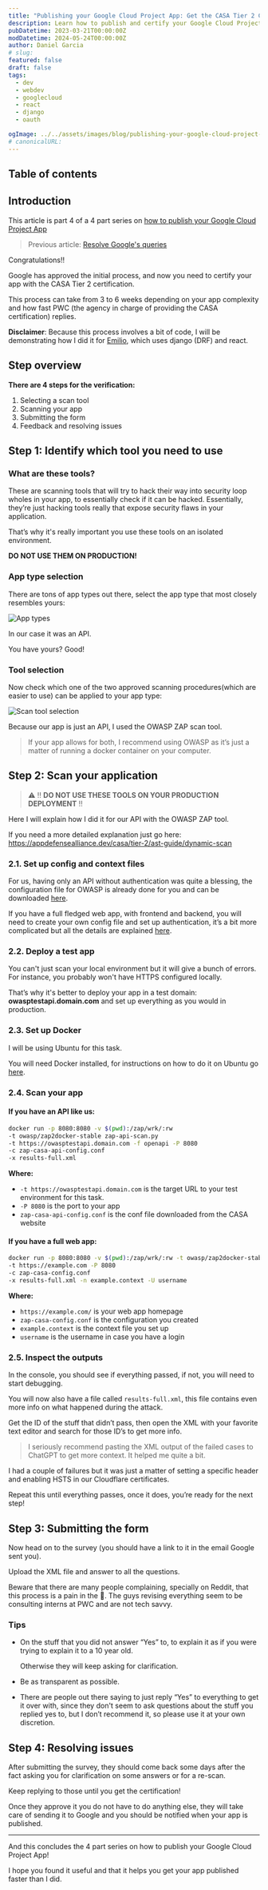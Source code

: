 ```yaml
---
title: "Publishing your Google Cloud Project App: Get the CASA Tier 2 Certification"
description: Learn how to publish and certify your Google Cloud Project App.
pubDatetime: 2023-03-21T00:00:00Z
modDatetime: 2024-05-24T00:00:00Z
author: Daniel Garcia
# slug:
featured: false
draft: false
tags:
  - dev
  - webdev
  - googlecloud
  - react
  - django
  - oauth

ogImage: ../../assets/images/blog/publishing-your-google-cloud-project-app-get-the-casa-tier-2-certification/cover.png
# canonicalURL:
---
```


## Table of contents

## Introduction

This article is part 4 of a 4 part series on [how to publish your Google Cloud Project App](/blog/publishing-your-google-cloud-project-app/)

> Previous article: [Resolve Google's queries](/blog/publishing-your-google-cloud-project-app-resolve-google-queries/)

Congratulations!!

Google has approved the initial process, and now you need to certify your app with the CASA Tier 2 certification.

This process can take from 3 to 6 weeks depending on your app complexity and how fast PWC (the agency in charge of providing the CASA certification) replies.

**Disclaimer**: Because this process involves a bit of code, I will be demonstrating how I did it for [Emilio](https://getemil.io), which uses django (DRF) and react.

## Step overview

**There are 4 steps for the verification:**

1. Selecting a scan tool
2. Scanning your app
3. Submitting the form
4. Feedback and resolving issues

## Step 1: Identify which tool you need to use

### What are these tools?

These are scanning tools that will try to hack their way into security loop wholes in your app, to essentially check if it can be hacked. Essentially, they’re just hacking tools really that expose security flaws in your application.

That’s why it's really important you use these tools on an isolated environment.

**DO NOT USE THEM ON PRODUCTION!**

### App type selection

There are tons of app types out there, select the app type that most closely resembles yours:

![App types](../../assets/images/blog/publishing-your-google-cloud-project-app-get-the-casa-tier-2-certification/app-types.png)

In our case it was an API.

You have yours? Good!

### Tool selection

Now check which one of the two approved scanning procedures(which are easier to use) can be applied to your app type:

![Scan tool selection](../../assets/images/blog/publishing-your-google-cloud-project-app-get-the-casa-tier-2-certification/scan-tool-selection.png)

Because our app is just an API, I used the OWASP ZAP scan tool.

> If your app allows for both, I recommend using OWASP as it’s just a matter of running a docker container on your computer\.

## Step 2: Scan your application

> ⚠️ ‼️ **DO NOT USE THESE TOOLS ON YOUR PRODUCTION DEPLOYMENT** ‼️

Here I will explain how I did it for our API with the OWASP ZAP tool.

If you need a more detailed explanation just go here: [https://appdefensealliance\.dev/casa/tier\-2/ast\-guide/dynamic\-scan](https://appdefensealliance.dev/casa/tier-2/ast-guide/dynamic-scan)

### 2.1. Set up config and context files

For us, having only an API without authentication was quite a blessing, the configuration file for OWASP is already done for you and can be downloaded [here](https://appdefensealliance.dev/casa/tier-2/ast-guide/dynamic-scan).

If you have a full fledged web app, with frontend and backend, you will need to create your own config file and set up authentication, it’s a bit more complicated but all the details are explained [here](https://appdefensealliance.dev/casa/tier-2/ast-guide/dynamic-scan).

### 2.2. Deploy a test app

You can't just scan your local environment but it will give a bunch of errors. For instance, you probably won't have HTTPS configured locally.

That’s why it's better to deploy your app in a test domain: **owasptestapi.domain.com** and set up everything as you would in production.

### 2.3. Set up Docker

I will be using Ubuntu for this task.

You will need Docker installed, for instructions on how to do it on Ubuntu go [here](https://docs.docker.com/engine/install/ubuntu/).

### 2.4. Scan your app

#### If you have an API like us:

```bash
docker run -p 8080:8080 -v $(pwd):/zap/wrk/:rw
-t owasp/zap2docker-stable zap-api-scan.py
-t https://owasptestapi.domain.com -f openapi -P 8080
-c zap-casa-api-config.conf
-x results-full.xml
```

**Where:**

- `-t https://owasptestapi.domain.com` is the target URL to your test environment for this task.
- `-P 8080` is the port to your app
- `zap-casa-api-config.conf` is the conf file downloaded from the CASA website

#### If you have a full web app:

```bash
docker run -p 8080:8080 -v $(pwd):/zap/wrk/:rw -t owasp/zap2docker-stable zap-full-scan.py
-t https://example.com -P 8080
-c zap-casa-config.conf
-x results-full.xml -n example.context -U username
```

**Where:**

- `https://example.com/` is your web app homepage
- `zap-casa-config.conf` is the configuration you created
- `example.context` is the context file you set up
- `username` is the username in case you have a login

### 2.5. Inspect the outputs

In the console, you should see if everything passed, if not, you will need to start debugging.

You will now also have a file called `results-full.xml`, this file contains even more info on what happened during the attack.

Get the ID of the stuff that didn’t pass, then open the XML with your favorite text editor and search for those ID’s to get more info.

> I seriously recommend pasting the XML output of the failed cases to ChatGPT to get more context. It helped me quite a bit.

I had a couple of failures but it was just a matter of setting a specific header and enabling HSTS in our Cloudflare certificates.

Repeat this until everything passes, once it does, you’re ready for the next step!

## Step 3: Submitting the form

Now head on to the survey (you should have a link to it in the email Google sent you).

Upload the XML file and answer to all the questions.

Beware that there are many people complaining, specially on Reddit, that this process is a pain in the 🍑. The guys revising everything seem to be consulting interns at PWC and are not tech savvy.

### Tips

- On the stuff that you did not answer “Yes” to, to explain it as if you were trying to explain it to a 10 year old.

  Otherwise they will keep asking for clarification.

- Be as transparent as possible.

- There are people out there saying to just reply “Yes” to everything to get it over with, since they don't seem to ask questions about the stuff you replied yes to, but I don’t recommend it, so please use it at your own discretion.

## Step 4: Resolving issues

After submitting the survey, they should come back some days after the fact asking you for clarification on some answers or for a re-scan.

Keep replying to those until you get the certification!

Once they approve it you do not have to do anything else, they will take care of sending it to Google and you should be notified when your app is published.

---

And this concludes the 4 part series on how to publish your Google Cloud Project App!

I hope you found it useful and that it helps you get your app published faster than I did.
